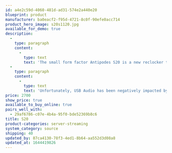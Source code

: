 ```yaml
---
id: a4e2c59d-4060-481d-ad31-574e2a440e20
blueprint: product
manufacturer: ba0eacf2-f95d-4721-8c0f-90efe0acc714
product_hero_image: s20s1120.jpg
available_for_demo: true
description:
  -
    type: paragraph
    content:
      -
        type: text
        text: 'The small form factor Antipodes S20 is a new reclocker that can be added to any Antipodes music server that has a USB Audio output. The Antipodes S20''s reclocking engine is the same as the one used in the Antipodes K50. The Antipodes S20 is powered by a standard external brick power supply, but the power is cascade through an internal HSL50 regulator to provide clean power to the reclocker. The performance can be upgraded further by powering it with an Antipodes S60 power supply.'
  -
    type: paragraph
    content:
      -
        type: text
        text: 'Unfortunately, USB Audio has been negatively impacted by revisions of the USB standard, and the noise introduced by using Ethernet is just as troubling. The Antipodes S20 is the answer to this problem, isolating the USB input electronically from the reclocker circuit and then providing precision re-clocked outputs, powered by Antipodes HSL power supplies.'
price: 2700
show_price: true
available_to_buy_online: true
pairs_well_with:
  - 29af6786-c07e-4b4a-95f0-bde52369b8c6
title: S20
product-categories: server-streaming
system_category: source
shipping: 40
updated_by: 87ca4130-78f3-4ed1-8b64-aa552d3d08a8
updated_at: 1644419826
---
```

